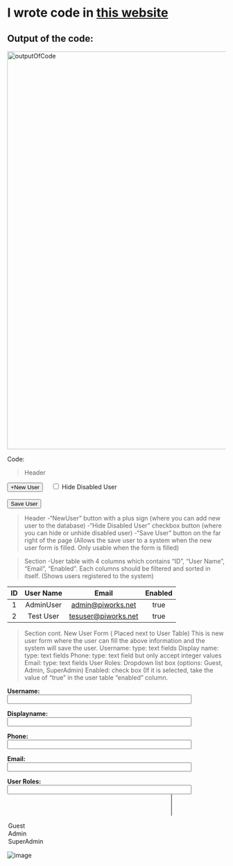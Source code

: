 # I wrote code in [this website](https://markdown-editor.github.io/) 
## Output of the code:
<img width="916" alt="outputOfCode" src="https://user-images.githubusercontent.com/93094921/174282726-3069c3ca-b6c4-4491-a1b5-480c2624a058.png">

Code:
>Header

<button type="button"> +New User</button> &nbsp;&nbsp;&nbsp; <input type="checkbox"> Hide Disabled User &nbsp;&nbsp;&nbsp;&nbsp;&nbsp;&nbsp;&nbsp;&nbsp;&nbsp;&nbsp;&nbsp;&nbsp;&nbsp;&nbsp;&nbsp;&nbsp;&nbsp;&nbsp;&nbsp;&nbsp;&nbsp;&nbsp;&nbsp;&nbsp;&nbsp;&nbsp;&nbsp;&nbsp;&nbsp;&nbsp;&nbsp;&nbsp;&nbsp;&nbsp;&nbsp;&nbsp;&nbsp;&nbsp;&nbsp;&nbsp;&nbsp;&nbsp;&nbsp;&nbsp;&nbsp;&nbsp;&nbsp;&nbsp;&nbsp;&nbsp;&nbsp;&nbsp;&nbsp;&nbsp;&nbsp;&nbsp;&nbsp;&nbsp;&nbsp;&nbsp;&nbsp;&nbsp;&nbsp;&nbsp;&nbsp;&nbsp;&nbsp;&nbsp;&nbsp;&nbsp;&nbsp;&nbsp;&nbsp;&nbsp;&nbsp;&nbsp;&nbsp;&nbsp;&nbsp;&nbsp;&nbsp;&nbsp;&nbsp;&nbsp;&nbsp;&nbsp;&nbsp;&nbsp;&nbsp;&nbsp;&nbsp;&nbsp;&nbsp;&nbsp;&nbsp;&nbsp;&nbsp;&nbsp;&nbsp;&nbsp;&nbsp;&nbsp;&nbsp;&nbsp;&nbsp;&nbsp;&nbsp;&nbsp;&nbsp;&nbsp;&nbsp;&nbsp;&nbsp;&nbsp;&nbsp;&nbsp;&nbsp;&nbsp;&nbsp;&nbsp;&nbsp;&nbsp;&nbsp;&nbsp;&nbsp;&nbsp; <button type="button" color=red> Save User</button>

>Header
-“NewUser” button with a plus sign (where you can add new user to the database)
-“Hide Disabled User” checkbox button (where you can hide or unhide disabled user)
-“Save User” button on the far right of the page (Allows the save user to a system when the new user form is filled. Only usable when the form is filled)

>Section
-User table with 4 columns which contains “ID”, “User Name”, “Email”, “Enabled”. Each columns should be filtered and sorted in itself. (Shows users registered to the system)

| ID          | User Name       | Email                    | Enabled |
| :---:       |    :----:      |          :---:            | :---:   |
| 1           | AdminUser       | admin@piworks.net        |true     |
| 2           | Test User       | tesuser@piworks.net      |true     |

>Section cont.
New User Form ( Placed next to User Table)
This is new user form where the user can fill the above information and the system will save the user.
Username: type: text fields
Display name: type: text fields
Phone: type: text field but only accept integer values
Email: type: text fields
User Roles: Dropdown list box (options: Guest, Admin, SuperAdmin)
Enabled: check box (If it is selected, take the value of “true” in the user table “enabled” column.


**Username:**&nbsp;&nbsp;&nbsp;&nbsp;&nbsp;&nbsp;&nbsp;&nbsp;&nbsp; <input type="text" size="50">

**Displayname:**&nbsp;&nbsp;&nbsp;&nbsp; <input type="text" size="50">

**Phone:**&nbsp;&nbsp;&nbsp;&nbsp;&nbsp;&nbsp;&nbsp;&nbsp;&nbsp;&nbsp;&nbsp;&nbsp;&nbsp;&nbsp;&nbsp; <input type="text" size="50">

**Email:**&nbsp;&nbsp;&nbsp;&nbsp;&nbsp;&nbsp;&nbsp;&nbsp;&nbsp;&nbsp;&nbsp;&nbsp;&nbsp;&nbsp;&nbsp;&nbsp;&nbsp;&nbsp;<input type="text" size="50">

**User Roles:**&nbsp;&nbsp;&nbsp;&nbsp;&nbsp;&nbsp;&nbsp;&nbsp; <input type="text" size="50"> 
&nbsp;&nbsp;&nbsp;&nbsp;&nbsp;&nbsp;&nbsp;&nbsp;&nbsp;&nbsp;&nbsp;&nbsp;&nbsp;&nbsp;&nbsp;&nbsp;&nbsp;&nbsp;&nbsp;&nbsp;&nbsp;&nbsp;&nbsp;&nbsp;&nbsp;&nbsp;&nbsp;&nbsp;&nbsp;&nbsp;&nbsp;&nbsp;&nbsp;&nbsp;&nbsp;&nbsp;&nbsp;&nbsp;&nbsp;&nbsp;&nbsp;&nbsp;&nbsp;&nbsp;&nbsp;&nbsp;&nbsp;&nbsp;&nbsp;&nbsp;&nbsp;&nbsp;&nbsp;&nbsp;&nbsp;&nbsp;&nbsp;&nbsp;&nbsp;&nbsp;&nbsp;&nbsp;&nbsp;&nbsp;&nbsp;&nbsp;&nbsp;&nbsp;&nbsp;&nbsp;&nbsp;&nbsp;&nbsp;&nbsp;&nbsp;&nbsp;&nbsp;&nbsp;&nbsp;&nbsp;&nbsp;&nbsp;&nbsp;&nbsp;&nbsp;&nbsp;&nbsp;&nbsp;&nbsp;&nbsp;&nbsp;&nbsp;&nbsp;&nbsp;&nbsp;&nbsp;<select name="" size="3">
  <option value="Guest">Guest</option>
  <option value="Admin">Admin</option>
  <option value="SuperAdmin">SuperAdmin</option>
</select>

![image](https://user-images.githubusercontent.com/93094921/174283534-50ad7dbc-f3ed-4420-b93d-3dbd5dbd6eae.png)


